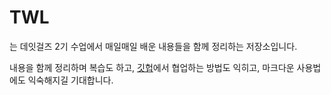# TWL

<Today We Learned>는 데잇걸즈 2기 수업에서 매일매일 배운 내용들을 함께 정리하는 저장소입니다.

내용을 함께 정리하며 복습도 하고, [깃헙](https://github.com)에서 협업하는 방법도 익히고, 마크다운
사용법에도 익숙해지길 기대합니다.
